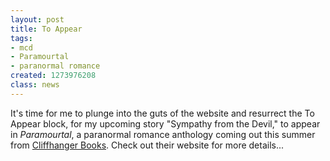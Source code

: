 ```yaml
---
layout: post
title: To Appear
tags:
- mcd
- Paramourtal
- paranormal romance
created: 1273976208
class: news
---
```

It's time for me to plunge into the guts of the website and resurrect the To Appear block, for my upcoming story "Sympathy from the Devil," to appear in *Paramourtal*, a paranormal romance anthology coming out this summer from [Cliffhanger Books](http://www.cliffhangerbooks.com/).  Check out their website for more details...
